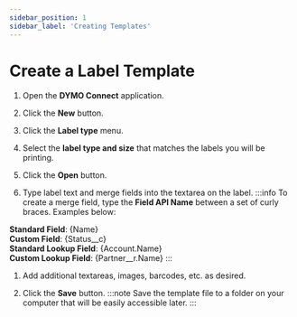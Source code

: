 ```yaml
---
sidebar_position: 1
sidebar_label: 'Creating Templates'
---
```


# Create a Label Template

1. Open the **DYMO Connect** application.

1. Click the **New** button.

1. Click the **Label type** menu.

1. Select the **label type and size** that matches the labels you will be printing.

1. Click the **Open** button.

1. Type label text and merge fields into the textarea on the label.
:::info
To create a merge field, type the **Field API Name** between a set of curly braces. Examples below:
 
 **Standard Field**: {Name}  
 **Custom Field**: {Status\_\_c}  
 **Standard Lookup Field**: {Account.Name}  
 **Custom Lookup Field**: {Partner\_\_r.Name}
:::

1. Add additional textareas, images, barcodes, etc. as desired.

1. Click the **Save** button.
:::note
Save the template file to a folder on your computer that will be easily accessible later.
:::
